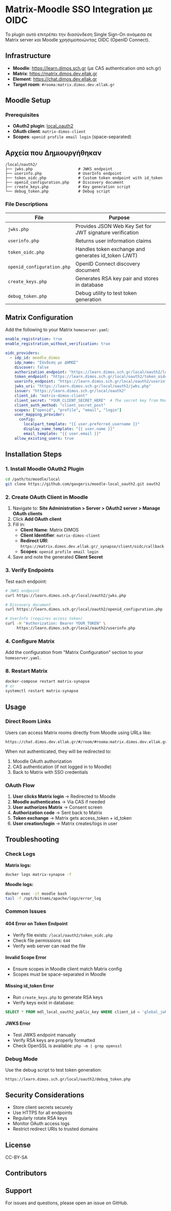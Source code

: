 # Matrix-Moodle SSO Integration με OIDC

Το plugin αυτό επιτρέπει την διασύνδεση Single Sign-On ανάμεσα σε Matrix server και Moodle χρησιμοποιώντας OIDC (OpenID Connect).

## Infrastructure

- **Moodle**: https://learn.dimos.sch.gr (με CAS authentication από sch.gr)
- **Matrix**: https://matrix.dimos.dev.ellak.gr
- **Element**: https://chat.dimos.dev.ellak.gr
- **Target room**: `#rooma:matrix.dimos.dev.ellak.gr`

## Moodle Setup

### Prerequisites

- **OAuth2 plugin**: [local_oauth2](https://github.com/gavgeris/moodle-local_oauth2.git)
- **OAuth client**: `matrix-dimos-client`
- **Scopes**: `openid profile email login` (space-separated)

## Αρχεία που Δημιουργήθηκαν

```
/local/oauth2/
├── jwks.php                    # JWKS endpoint
├── userinfo.php                # UserInfo endpoint
├── token_oidc.php              # Custom token endpoint with id_token
├── openid_configuration.php    # Discovery document
├── create_keys.php             # Key generation script
└── debug_token.php             # Debug script
```

### File Descriptions

| File | Purpose |
|------|---------|
| `jwks.php` | Provides JSON Web Key Set for JWT signature verification |
| `userinfo.php` | Returns user information claims |
| `token_oidc.php` | Handles token exchange and generates id_token (JWT) |
| `openid_configuration.php` | OpenID Connect discovery document |
| `create_keys.php` | Generates RSA key pair and stores in database |
| `debug_token.php` | Debug utility to test token generation |

## Matrix Configuration

Add the following to your Matrix `homeserver.yaml`:

```yaml
enable_registration: true
enable_registration_without_verification: true

oidc_providers:
  - idp_id: moodle_dimos
    idp_name: "Σύνδεση με ΔΗΜΩΣ"
    discover: false
    authorization_endpoint: "https://learn.dimos.sch.gr/local/oauth2/login.php"
    token_endpoint: "https://learn.dimos.sch.gr/local/oauth2/token_oidc.php"
    userinfo_endpoint: "https://learn.dimos.sch.gr/local/oauth2/userinfo.php"
    jwks_uri: "https://learn.dimos.sch.gr/local/oauth2/jwks.php"
    issuer: "https://learn.dimos.sch.gr/local/oauth2"
    client_id: "matrix-dimos-client"
    client_secret: "YOUR_CLIENT_SECRET_HERE"  # The secret key from Moodle
    client_auth_method: "client_secret_post"
    scopes: ["openid", "profile", "email", "login"]
    user_mapping_provider:
      config:
        localpart_template: "{{ user.preferred_username }}"
        display_name_template: "{{ user.name }}"
        email_template: "{{ user.email }}"
    allow_existing_users: true
```

## Installation Steps

### 1. Install Moodle OAuth2 Plugin

```bash
cd /path/to/moodle/local
git clone https://github.com/gavgeris/moodle-local_oauth2.git oauth2
```

### 2. Create OAuth Client in Moodle

1. Navigate to: **Site Administration > Server > OAuth2 server > Manage OAuth clients**
2. Click **Add OAuth client**
3. Fill in:
    - **Client Name**: Matrix DIMOS
    - **Client Identifier**: `matrix-dimos-client`
    - **Redirect URI**: `https://matrix.dimos.dev.ellak.gr/_synapse/client/oidc/callback`
    - **Scopes**: `openid profile email login`
4. Save and note the generated **Client Secret**


### 3. Verify Endpoints

Test each endpoint:

```bash
# JWKS endpoint
curl https://learn.dimos.sch.gr/local/oauth2/jwks.php

# Discovery document
curl https://learn.dimos.sch.gr/local/oauth2/openid_configuration.php

# UserInfo (requires access token)
curl -H "Authorization: Bearer YOUR_TOKEN" \
     https://learn.dimos.sch.gr/local/oauth2/userinfo.php
```

### 4. Configure Matrix

Add the configuration from "Matrix Configuration" section to your `homeserver.yaml`.

### 8. Restart Matrix

```bash
docker-compose restart matrix-synapse
# or
systemctl restart matrix-synapse
```

## Usage

### Direct Room Links

Users can access Matrix rooms directly from Moodle using URLs like:

```
https://chat.dimos.dev.ellak.gr/#/room/#rooma:matrix.dimos.dev.ellak.gr
```

When not authenticated, they will be redirected to:
1. Moodle OAuth authorization
2. CAS authentication (if not logged in to Moodle)
3. Back to Matrix with SSO credentials

### OAuth Flow

1. **User clicks Matrix login** → Redirected to Moodle
2. **Moodle authenticates** → Via CAS if needed
3. **User authorizes Matrix** → Consent screen
4. **Authorization code** → Sent back to Matrix
5. **Token exchange** → Matrix gets access_token + id_token
6. **User creation/login** → Matrix creates/logs in user

## Troubleshooting

### Check Logs

**Matrix logs:**
```bash
docker logs matrix-synapse -f
```

**Moodle logs:**
```bash
docker exec -it moodle bash
tail -f /opt/bitnami/apache/logs/error_log
```

### Common Issues

#### 404 Error on Token Endpoint
- Verify file exists: `/local/oauth2/token_oidc.php`
- Check file permissions: `644`
- Verify web server can read the file

#### Invalid Scope Error
- Ensure scopes in Moodle client match Matrix config
- Scopes must be space-separated in Moodle

#### Missing id_token Error
- Run `create_keys.php` to generate RSA keys
- Verify keys exist in database:
```sql
SELECT * FROM mdl_local_oauth2_public_key WHERE client_id = 'global_jwks_key';
```

#### JWKS Error
- Test JWKS endpoint manually
- Verify RSA keys are properly formatted
- Check OpenSSL is available: `php -m | grep openssl`

### Debug Mode

Use the debug script to test token generation:

```
https://learn.dimos.sch.gr/local/oauth2/debug_token.php
```

## Security Considerations

- Store client secrets securely
- Use HTTPS for all endpoints
- Regularly rotate RSA keys
- Monitor OAuth access logs
- Restrict redirect URIs to trusted domains

## License

CC-BY-SA

## Contributors


## Support

For issues and questions, please open an issue on GitHub.